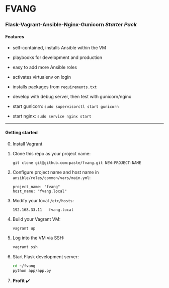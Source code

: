 FVANG
=======

### Flask-Vagrant-Ansible-Nginx-Gunicorn *Starter Pack*

#### Features
- self-contained, installs Ansible within the VM
- playbooks for development and production
- easy to add more Ansible roles
- activates virtualenv on login
- installs packages from `requirements.txt`
- develop with debug server, then test with gunicorn/nginx

- start gunicorn: `sudo supervisorctl start gunicorn`
- start nginx: `sudo service nginx start`

---- 

#### Getting started

0. Install [Vagrant](https://www.vagrantup.com/)

0. Clone this repo as your project name:
    ```
    git clone git@github.com:paste/fvang.git NEW-PROJECT-NAME
    ```

0. Configure project name and host name in `ansible/roles/common/vars/main.yml`:
    ```
    project_name: "fvang"
    host_name: "fvang.local"
    ```

0. Modify your local `/etc/hosts`:

    ```
    192.168.33.11   fvang.local
    ```

0. Build your Vagrant VM:

    ```sh
    vagrant up
    ```

0. Log into the VM via SSH:
    ```sh
    vagrant ssh
    ```

0. Start Flask development server:
    ```sh
    cd ~/fvang
    python app/app.py
    ```

0. **Profit** :heavy_check_mark:
